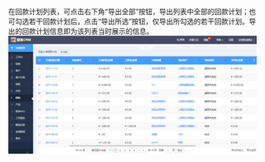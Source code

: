 在回款计划列表，可点击右下角“导出全部”按钮，导出列表中全部的回款计划；也可勾选若干回款计划后，点击“导出所选”按钮，仅导出所勾选的若干回款计划。导出的回款计划信息即为该列表当时展示的信息。![](/assets/73)

